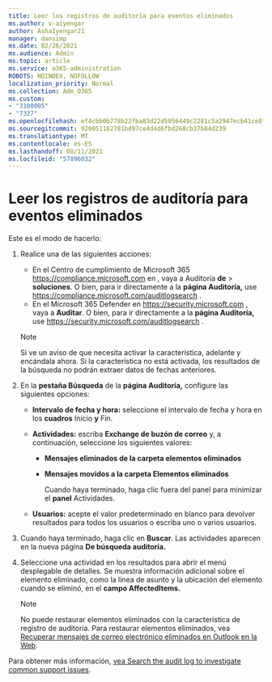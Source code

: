 ```yaml
---
title: Leer los registros de auditoría para eventos eliminados
ms.author: v-aiyengar
author: AshaIyengar21
manager: dansimp
ms.date: 02/26/2021
ms.audience: Admin
ms.topic: article
ms.service: o365-administration
ROBOTS: NOINDEX, NOFOLLOW
localization_priority: Normal
ms.collection: Adm_O365
ms.custom:
- "3100005"
- "7327"
ms.openlocfilehash: ef4cbb0b778b22fba83d22d5056449c2281c5a2947ecb41ce8f808a4d1132426
ms.sourcegitcommit: 920051182781bd97ce4d4d6fbd268cb37b84d239
ms.translationtype: MT
ms.contentlocale: es-ES
ms.lasthandoff: 08/11/2021
ms.locfileid: "57896032"
---
```

# <a name="read-the-audit-logs-for-deleted-events"></a>Leer los registros de auditoría para eventos eliminados

Este es el modo de hacerlo:

1. Realice una de las siguientes acciones:
   - En el Centro de cumplimiento de Microsoft 365 <https://compliance.microsoft.com> en , vaya a Auditoría **de** \> **soluciones**. O bien, para ir directamente a la **página Auditoría,** use <https://compliance.microsoft.com/auditlogsearch> .
   - En el Microsoft 365 Defender en <https://security.microsoft.com> , vaya a **Auditar**. O bien, para ir directamente a la **página Auditoría,** use <https://security.microsoft.com/auditlogsearch> .

    > [!NOTE]
    > Si ve un aviso de que necesita activar la característica, adelante y encándala ahora. Si la característica no está activada, los resultados de la búsqueda no podrán extraer datos de fechas anteriores.

2. En la **pestaña Búsqueda** de la **página Auditoría,** configure las siguientes opciones:
   - **Intervalo de fecha y hora:** seleccione el intervalo de fecha y hora en los **cuadros** Inicio **y** Fin.
   - **Actividades:** escriba **Exchange de buzón de correo** y, a continuación, seleccione los siguientes valores:
     - **Mensajes eliminados de la carpeta elementos eliminados**
     - **Mensajes movidos a la carpeta Elementos eliminados**

       Cuando haya terminado, haga clic fuera del panel para minimizar el **panel** Actividades.

   - **Usuarios:** acepte el valor predeterminado en blanco para devolver resultados para todos los usuarios o escriba uno o varios usuarios.

3. Cuando haya terminado, haga clic en **Buscar**. Las actividades aparecen en la nueva página **De búsqueda auditoría.**

4. Seleccione una actividad en los resultados para abrir el menú desplegable de detalles. Se muestra información adicional sobre el elemento eliminado, como la línea de asunto y la ubicación del elemento cuando se eliminó, en el **campo AffectedItems.**

   > [!NOTE]
   > No puede restaurar elementos eliminados con la característica de registro de auditoría. Para restaurar elementos eliminados, vea [Recuperar mensajes de correo electrónico eliminados en Outlook en la Web](https://support.microsoft.com/office/recover-deleted-email-messages-in-outlook-on-the-web-a8ca78ac-4721-4066-95dd-571842e9fb11).

Para obtener más información, [vea Search the audit log to investigate common support issues](https://docs.microsoft.com/microsoft-365/compliance/auditing-troubleshooting-scenarios).
